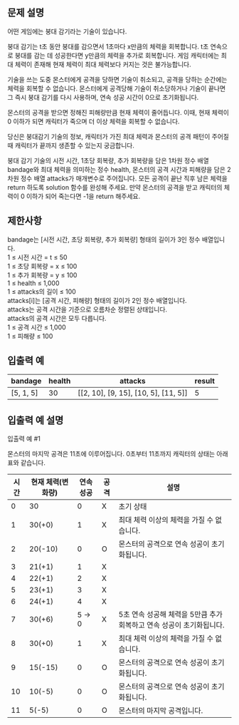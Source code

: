 ## 문제 설명
어떤 게임에는 붕대 감기라는 기술이 있습니다.

붕대 감기는 t초 동안 붕대를 감으면서 1초마다 x만큼의 체력을 회복합니다. t초 연속으로 붕대를 감는 데 성공한다면 y만큼의 체력을 추가로 회복합니다. 게임 캐릭터에는 최대 체력이 존재해 현재 체력이 최대 체력보다 커지는 것은 불가능합니다.

기술을 쓰는 도중 몬스터에게 공격을 당하면 기술이 취소되고, 공격을 당하는 순간에는 체력을 회복할 수 없습니다. 몬스터에게 공격당해 기술이 취소당하거나 기술이 끝나면 그 즉시 붕대 감기를 다시 사용하며, 연속 성공 시간이 0으로 초기화됩니다.

몬스터의 공격을 받으면 정해진 피해량만큼 현재 체력이 줄어듭니다. 이때, 현재 체력이 0 이하가 되면 캐릭터가 죽으며 더 이상 체력을 회복할 수 없습니다.

당신은 붕대감기 기술의 정보, 캐릭터가 가진 최대 체력과 몬스터의 공격 패턴이 주어질 때 캐릭터가 끝까지 생존할 수 있는지 궁금합니다.

붕대 감기 기술의 시전 시간, 1초당 회복량, 추가 회복량을 담은 1차원 정수 배열 bandage와 최대 체력을 의미하는 정수 health, 몬스터의 공격 시간과 피해량을 담은 2차원 정수 배열 attacks가 매개변수로 주어집니다. 모든 공격이 끝난 직후 남은 체력을 return 하도록 solution 함수를 완성해 주세요. 만약 몬스터의 공격을 받고 캐릭터의 체력이 0 이하가 되어 죽는다면 -1을 return 해주세요.


## 제한사항
bandage는 [시전 시간, 초당 회복량, 추가 회복량] 형태의 길이가 3인 정수 배열입니다.<br>
1 ≤ 시전 시간 = t ≤ 50<br>
1 ≤ 초당 회복량 = x ≤ 100<br>
1 ≤ 추가 회복량 = y ≤ 100<br>
1 ≤ health ≤ 1,000<br>
1 ≤ attacks의 길이 ≤ 100<br>
attacks[i]는 [공격 시간, 피해량] 형태의 길이가 2인 정수 배열입니다.<br>
attacks는 공격 시간을 기준으로 오름차순 정렬된 상태입니다.<br>
attacks의 공격 시간은 모두 다릅니다.<br>
1 ≤ 공격 시간 ≤ 1,000<br>
1 ≤ 피해량 ≤ 100<br>

## 입출력 예
| bandage	| health | attacks | result|
|-----|-----|-----|-----|
| [5, 1, 5] |	30	| [[2, 10], [9, 15], [10, 5], [11, 5]]	| 5 |

## 입출력 예 설명
입출력 예 #1

몬스터의 마지막 공격은 11초에 이루어집니다. 0초부터 11초까지 캐릭터의 상태는 아래 표와 같습니다.

| 시간 | 현재 체력(변화량) | 연속 성공 | 공격 | 설명 |
|------|-------------------|-----------|------|------|
| 0    | 30                | 0         | X    | 초기 상태 |
| 1    | 30(+0)            | 1         | X    | 최대 체력 이상의 체력을 가질 수 없습니다. |
| 2    | 20(-10)           | 0         | O    | 몬스터의 공격으로 연속 성공이 초기화됩니다. |
| 3    | 21(+1)            | 1         | X    |  |
| 4    | 22(+1)            | 2         | X    |  |
| 5    | 23(+1)            | 3         | X    |  |
| 6    | 24(+1)            | 4         | X    |  |
| 7    | 30(+6)            | 5 → 0     | X    | 5초 연속 성공해 체력을 5만큼 추가 회복하고 연속 성공이 초기화됩니다. |
| 8    | 30(+0)            | 1         | X    | 최대 체력 이상의 체력을 가질 수 없습니다. |
| 9    | 15(-15)           | 0         | O    | 몬스터의 공격으로 연속 성공이 초기화됩니다. |
| 10   | 10(-5)            | 0         | O    | 몬스터의 공격으로 연속 성공이 초기화됩니다. |
| 11   | 5(-5)             | 0         | O    | 몬스터의 마지막 공격입니다. |
